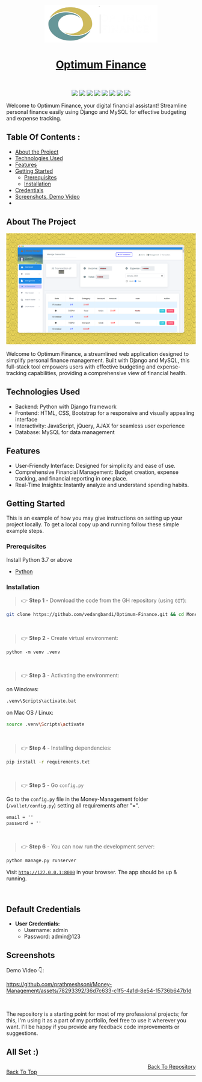 <p id="top" align="center">
  <a href="" target="_blank">
    <img src="static/admin/folder/images/logo-money-manager.png" alt="Logo" width="300" height="100">
  </a>
</p>

<h1 align="center" class="dotted">
    <a href="" target="_blank">Optimum Finance</a>
</h1>

<br>

<p align="center">
  
<img src="https://img.shields.io/badge/Python-3776AB?logo=python&logoColor=white&style=for-the-badge" />
<img src="https://img.shields.io/badge/Django-092E20?logo=django&logoColor=white&style=for-the-badge" />
<img src="https://img.shields.io/badge/SQL%20Server-CC2927?logo=microsoft-sql-server&logoColor=white&style=for-the-badge" />
<img src="https://img.shields.io/badge/Html5-E34F26?logo=html5&logoColor=white&style=for-the-badge" />
<img src="https://img.shields.io/badge/Css3-1572B6?logo=css3&logoColor=white&style=for-the-badge" />
<img src="https://img.shields.io/badge/Vercel-181717?logo=vercel&logoColor=white&style=for-the-badge" />
<img src="https://img.shields.io/badge/Bootstrap-563D7C?logo=bootstrap&logoColor=white&style=for-the-badge" />
<img src="https://img.shields.io/badge/Github-181717?logo=github&logoColor=white&style=for-the-badge" />
<a href="https://github.com/vedangbandi/Optimum-Finance">

</a> 

</p>

Welcome to Optimum Finance, your digital financial assistant! Streamline personal finance easily using Django and MySQL for effective budgeting and expense tracking.






## Table Of Contents :

* [About the Project](#About-The-Project)
* [Technologies Used](#technologies-used)
* [Features](#Features)
* [Getting Started](#Getting-Started)
  * [Prerequisites](#Prerequisites)
  * [Installation](#installation)
* [Credentials](#Default-Credentials)
* [Screenshots, Demo Video](#Screenshots)
* 


## About The Project

![Screen Shot](static/admin/folder/images/pretty-snap-25-09-2023.png)

Welcome to Optimum Finance, a streamlined web application designed to simplify personal finance management. Built with Django and MySQL, this full-stack tool empowers users with effective budgeting and expense-tracking capabilities, providing a comprehensive view of financial health.


## Technologies Used

- Backend: Python with Django framework
- Frontend: HTML, CSS, Bootstrap for a responsive and visually appealing interface
- Interactivity: JavaScript, jQuery, AJAX for seamless user experience
- Database: MySQL for data management


## Features

- User-Friendly Interface: Designed for simplicity and ease of use.
- Comprehensive Financial Management: Budget creation, expense tracking, and financial reporting in one place.
- Real-Time Insights: Instantly analyze and understand spending habits.


## Getting Started

This is an example of how you may give instructions on setting up your project locally.
To get a local copy up and running follow these simple example steps.


### Prerequisites

Install Python 3.7 or above

*  <a href="https://python.org/downloads/" target="_blank">Python</a>

### Installation

> 👉 **Step 1** - Download the code from the GH repository (using `GIT`):
```bash
git clone https://github.com/vedangbandi/Optimum-Finance.git && cd Money-Management
```

<br />

> 👉 **Step 2** - Create virtual environment:
```
python -m venv .venv
```

<br />

> 👉 **Step 3** - Activating the environment:

on Windows:
```bash
.venv\Scripts\activate.bat
```
on Mac OS / Linux:
```bash
source .venv\Scripts\activate
```

<br />

> 👉 **Step 4** - Installing dependencies:

```bash
pip install -r requirements.txt
```

<br />

> 👉 **Step 5** - Go `config.py`


Go to the `config.py` file in the Money-Management folder (`/wallet/config.py`) setting all requirements after "=". 

```
email = ''
password = ''
```

<br />

> 👉 **Step 6** - You can now run the development server:

```bash
python manage.py runserver
```

Visit [`http://127.0.0.1:8000`](http://localhost:8000) in your browser. The app should be up & running.

<br />

## Default Credentials

- **User Credentials:**
  - Username: admin
  - Password: admin@123


## Screenshots



Demo Video 👇:

<https://github.com/prathmeshsoni/Money-Management/assets/78293392/36d7c633-c1f5-4a1d-8e54-15736b647b1d>


<br />

The repository is a starting point for most of my professional projects; for this, I'm using it as a part of my portfolio, feel free to use it wherever you want. I'll be happy if you provide any feedback code improvements or suggestions.





## All Set :)

<p style="float:left;" align="left">
  <a href="#top">Back To Top</a>
</p>

<p style="text-align:right;" align="right">
  <a href="https://github.com/vedangbandi/Optimum-Finance" target="_blank">Back To Repository</a>
</p>


---

